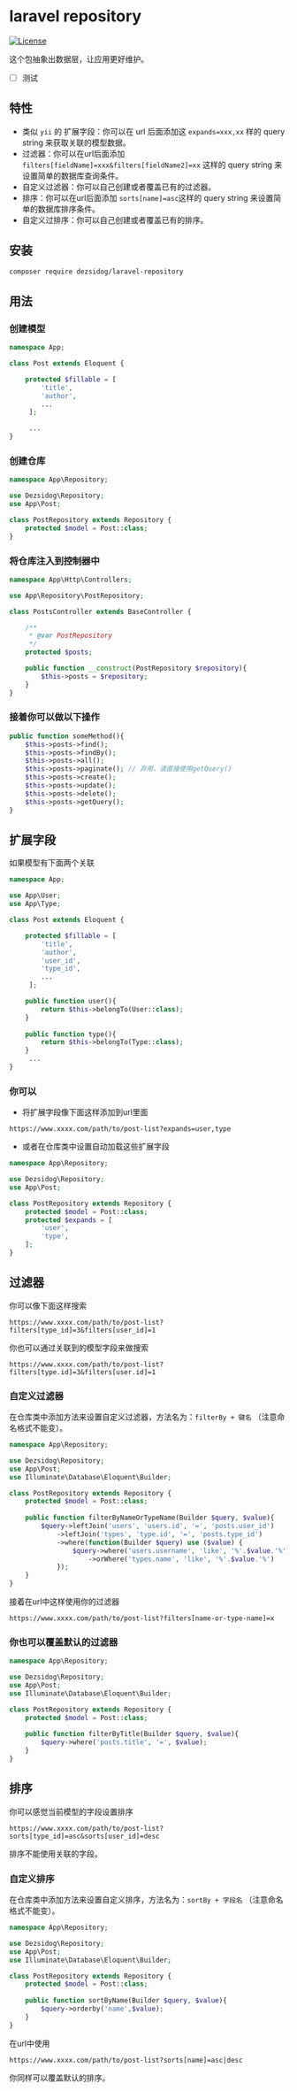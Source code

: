 # laravel repository

[![License](http://www.wtfpl.net/wp-content/uploads/2012/12/wtfpl-badge-1.png)](LICENSE)

这个包抽象出数据层，让应用更好维护。

- [ ] 测试

## 特性

* 类似 `yii` 的 扩展字段：你可以在 url 后面添加这 `expands=xxx,xx` 样的 query string 来获取关联的模型数据。
* 过滤器：你可以在url后面添加 `filters[fieldName]=xxx&filters[fieldName2]=xx` 这样的 query string 来设置简单的数据库查询条件。
* 自定义过滤器：你可以自己创建或者覆盖已有的过滤器。
* 排序：你可以在url后面添加 `sorts[name]=asc`这样的 query string 来设置简单的数据库排序条件。
* 自定义过排序：你可以自己创建或者覆盖已有的排序。

## 安装
```bash
composer require dezsidog/laravel-repository
```

## 用法

### 创建模型

```php
namespace App;

class Post extends Eloquent {

    protected $fillable = [
        'title',
        'author',
        ...
     ];

     ...
}
```

### 创建仓库
```php
namespace App\Repository;

use Dezsidog\Repository;
use App\Post;

class PostRepository extends Repository {
    protected $model = Post::class;
}
```

### 将仓库注入到控制器中

```php
namespace App\Http\Controllers;

use App\Repository\PostRepository;

class PostsController extends BaseController {

    /**
     * @var PostRepository
     */
    protected $posts;

    public function __construct(PostRepository $repository){
        $this->posts = $repository;
    }
}
```

### 接着你可以做以下操作

```php
public function someMethod(){
    $this->posts->find();
    $this->posts->findBy();
    $this->posts->all();
    $this->posts->paginate(); // 弃用，请直接使用getQuery()
    $this->posts->create();
    $this->posts->update();
    $this->posts->delete();
    $this->posts->getQuery();
}
```

## 扩展字段

如果模型有下面两个关联

```php
namespace App;

use App\User;
use App\Type;

class Post extends Eloquent {

    protected $fillable = [
        'title',
        'author',
        'user_id',
        'type_id',
        ...
     ];

    public function user(){
        return $this->belongTo(User::class);
    }
    
    public function type(){
        return $this->belongTo(Type::class);
    }
     ...
}
```

### 你可以

* 将扩展字段像下面这样添加到url里面

```
https://www.xxxx.com/path/to/post-list?expands=user,type
```

* 或者在仓库类中设置自动加载这些扩展字段

```php
namespace App\Repository;

use Dezsidog\Repository;
use App\Post;

class PostRepository extends Repository {
    protected $model = Post::class;
    protected $expands = [
        'user',
        'type',
    ];
}
```

## 过滤器

你可以像下面这样搜索
```
https://www.xxxx.com/path/to/post-list?filters[type_id]=3&filters[user_id]=1
```

你也可以通过关联到的模型字段来做搜索

```
https://www.xxxx.com/path/to/post-list?filters[type.id]=3&filters[user.id]=1
```

### 自定义过滤器

在仓库类中添加方法来设置自定义过滤器，方法名为：`filterBy + 键名` （注意命名格式不能变）。

```php
namespace App\Repository;

use Dezsidog\Repository;
use App\Post;
use Illuminate\Database\Eloquent\Builder;

class PostRepository extends Repository {
    protected $model = Post::class;
    
    public function filterByNameOrTypeName(Builder $query, $value){
        $query->leftJoin('users', 'users.id', '=', 'posts.user_id')
            ->leftJoin('types', 'type.id', '=', 'posts.type_id')
            ->where(function(Builder $query) use ($value) {
                $query->where('users.username', 'like', '%'.$value.'%')
                    ->orWhere('types.name', 'like', '%'.$value.'%')
            });
    }
}
```

接着在url中这样使用你的过滤器
```
https://www.xxxx.com/path/to/post-list?filters[name-or-type-name]=x
```

### 你也可以覆盖默认的过滤器
```php
namespace App\Repository;

use Dezsidog\Repository;
use App\Post;
use Illuminate\Database\Eloquent\Builder;

class PostRepository extends Repository {
    protected $model = Post::class;
    
    public function filterByTitle(Builder $query, $value){
        $query->where('posts.title', '=', $value);
    }
}
```
## 排序

你可以感觉当前模型的字段设置排序
```
https://www.xxxx.com/path/to/post-list?sorts[type_id]=asc&sorts[user_id]=desc
```

排序不能使用关联的字段。

### 自定义排序

在仓库类中添加方法来设置自定义排序，方法名为：`sortBy + 字段名` （注意命名格式不能变）。

```php
namespace App\Repository;

use Dezsidog\Repository;
use App\Post;
use Illuminate\Database\Eloquent\Builder;

class PostRepository extends Repository {
    protected $model = Post::class;
    
    public function sortByName(Builder $query, $value){
        $query->orderby('name',$value);
    }
}
```

在url中使用
```
https://www.xxxx.com/path/to/post-list?sorts[name]=asc|desc
```

你同样可以覆盖默认的排序。
